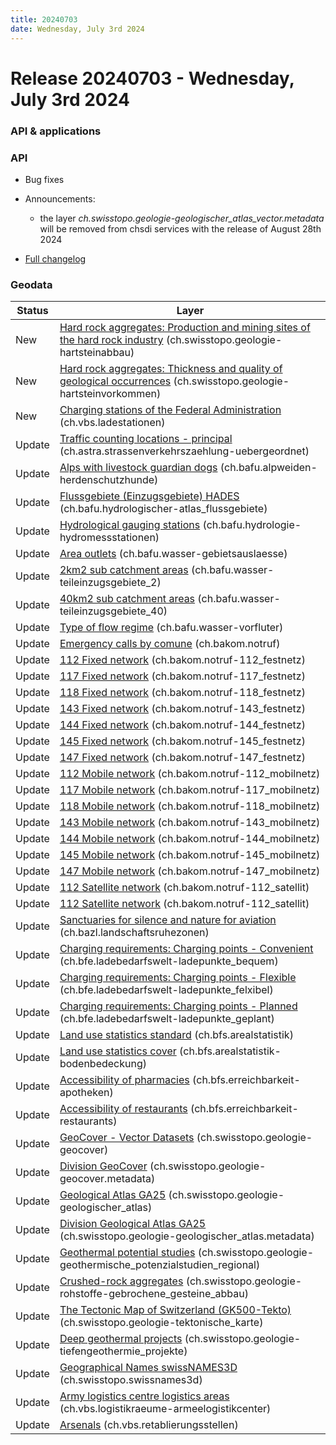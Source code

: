 ```yaml
---
title: 20240703
date: Wednesday, July 3rd 2024
---
```


# Release 20240703 - Wednesday, July 3rd 2024

### API & applications

### API

- Bug fixes
- Announcements:
  - the layer _ch.swisstopo.geologie-geologischer_atlas_vector.metadata_ will be removed from chsdi services with the release of August 28th 2024

- [Full changelog](https://github.com/geoadmin/mf-chsdi3/compare/2024-05-15-rc1...2024-07-03-rc1)

### Geodata

| Status | Layer                                                                                                                                                                                    |
| ------ | ---------------------------------------------------------------------------------------------------------------------------------------------------------------------------------------- |
| New    | [Hard rock aggregates: Production and mining sites of the hard rock industry](//map.geo.admin.ch/?layers=ch.swisstopo.geologie-hartsteinabbau) (ch.swisstopo.geologie-hartsteinabbau)    |
| New    | [Hard rock aggregates: Thickness and quality of geological occurrences](//map.geo.admin.ch/?layers=ch.swisstopo.geologie-hartsteinvorkommen) (ch.swisstopo.geologie-hartsteinvorkommen)  |
| New    | [Charging stations of the Federal Administration](//map.geo.admin.ch/?layers=ch.vbs.ladestationen) (ch.vbs.ladestationen)                                                                |
| Update | [Traffic counting locations - principal](//map.geo.admin.ch/?layers=ch.astra.strassenverkehrszaehlung-uebergeordnet) (ch.astra.strassenverkehrszaehlung-uebergeordnet)                   |
| Update | [Alps with livestock guardian dogs](//map.geo.admin.ch/?layers=ch.bafu.alpweiden-herdenschutzhunde) (ch.bafu.alpweiden-herdenschutzhunde)                                                |
| Update | [Flussgebiete (Einzugsgebiete) HADES](//map.geo.admin.ch/?layers=ch.bafu.hydrologischer-atlas_flussgebiete) (ch.bafu.hydrologischer-atlas_flussgebiete)                                  |
| Update | [Hydrological gauging stations](//map.geo.admin.ch/?layers=ch.bafu.hydrologie-hydromessstationen) (ch.bafu.hydrologie-hydromessstationen)                                                |
| Update | [Area outlets](//map.geo.admin.ch/?layers=ch.bafu.wasser-gebietsauslaesse) (ch.bafu.wasser-gebietsauslaesse)                                                                             |
| Update | [2km2 sub catchment areas](//map.geo.admin.ch/?layers=ch.bafu.wasser-teileinzugsgebiete_2) (ch.bafu.wasser-teileinzugsgebiete_2)                                                         |
| Update | [40km2 sub catchment areas](//map.geo.admin.ch/?layers=ch.bafu.wasser-teileinzugsgebiete_40) (ch.bafu.wasser-teileinzugsgebiete_40)                                                      |
| Update | [Type of flow regime](//map.geo.admin.ch/?layers=ch.bafu.wasser-vorfluter) (ch.bafu.wasser-vorfluter)                                                                                    |
| Update | [Emergency calls by comune](//map.geo.admin.ch/?layers=ch.bakom.notruf) (ch.bakom.notruf)                                                                                                |
| Update | [112 Fixed network](//map.geo.admin.ch/?layers=ch.bakom.notruf-112_festnetz) (ch.bakom.notruf-112_festnetz)                                                                              |
| Update | [117 Fixed network](//map.geo.admin.ch/?layers=ch.bakom.notruf-117_festnetz) (ch.bakom.notruf-117_festnetz)                                                                              |
| Update | [118 Fixed network](//map.geo.admin.ch/?layers=ch.bakom.notruf-118_festnetz) (ch.bakom.notruf-118_festnetz)                                                                              |
| Update | [143 Fixed network](//map.geo.admin.ch/?layers=ch.bakom.notruf-143_festnetz) (ch.bakom.notruf-143_festnetz)                                                                              |
| Update | [144 Fixed network](//map.geo.admin.ch/?layers=ch.bakom.notruf-144_festnetz) (ch.bakom.notruf-144_festnetz)                                                                              |
| Update | [145 Fixed network](//map.geo.admin.ch/?layers=ch.bakom.notruf-145_festnetz) (ch.bakom.notruf-145_festnetz)                                                                              |
| Update | [147 Fixed network](//map.geo.admin.ch/?layers=ch.bakom.notruf-147_festnetz) (ch.bakom.notruf-147_festnetz)                                                                              |
| Update | [112 Mobile network](//map.geo.admin.ch/?layers=ch.bakom.notruf-112_mobilnetz) (ch.bakom.notruf-112_mobilnetz)                                                                           |
| Update | [117 Mobile network](//map.geo.admin.ch/?layers=ch.bakom.notruf-117_mobilnetz) (ch.bakom.notruf-117_mobilnetz)                                                                           |
| Update | [118 Mobile network](//map.geo.admin.ch/?layers=ch.bakom.notruf-118_mobilnetz) (ch.bakom.notruf-118_mobilnetz)                                                                           |
| Update | [143 Mobile network](//map.geo.admin.ch/?layers=ch.bakom.notruf-143_mobilnetz) (ch.bakom.notruf-143_mobilnetz)                                                                           |
| Update | [144 Mobile network](//map.geo.admin.ch/?layers=ch.bakom.notruf-144_mobilnetz) (ch.bakom.notruf-144_mobilnetz)                                                                           |
| Update | [145 Mobile network](//map.geo.admin.ch/?layers=ch.bakom.notruf-145_mobilnetz) (ch.bakom.notruf-145_mobilnetz)                                                                           |
| Update | [147 Mobile network](//map.geo.admin.ch/?layers=ch.bakom.notruf-147_mobilnetz) (ch.bakom.notruf-147_mobilnetz)                                                                           |
| Update | [112 Satellite network](//map.geo.admin.ch/?layers=ch.bakom.notruf-112_satellit) (ch.bakom.notruf-112_satellit)                                                                          |
| Update | [112 Satellite network](//map.geo.admin.ch/?layers=ch.bakom.notruf-112_satellit) (ch.bakom.notruf-112_satellit)                                                                          |
| Update | [Sanctuaries for silence and nature for aviation](//map.geo.admin.ch/?layers=ch.bazl.landschaftsruhezonen) (ch.bazl.landschaftsruhezonen)                                                |
| Update | [Charging requirements: Charging points - Convenient](//map.geo.admin.ch/?layers=ch.bfe.ladebedarfswelt-ladepunkte_bequem) (ch.bfe.ladebedarfswelt-ladepunkte_bequem)                    |
| Update | [Charging requirements: Charging points - Flexible](//map.geo.admin.ch/?layers=ch.bfe.ladebedarfswelt-ladepunkte_felxibel) (ch.bfe.ladebedarfswelt-ladepunkte_felxibel)                  |
| Update | [Charging requirements: Charging points - Planned](//map.geo.admin.ch/?layers=ch.bfe.ladebedarfswelt-ladepunkte_geplant) (ch.bfe.ladebedarfswelt-ladepunkte_geplant)                     |
| Update | [Land use statistics standard](//map.geo.admin.ch/?layers=ch.bfs.arealstatistik) (ch.bfs.arealstatistik)                                                                                 |
| Update | [Land use statistics cover](//map.geo.admin.ch/?layers=ch.bfs.arealstatistik-bodenbedeckung) (ch.bfs.arealstatistik-bodenbedeckung)                                                      |
| Update | [Accessibility of pharmacies](//map.geo.admin.ch/?layers=ch.bfs.erreichbarkeit-apotheken) (ch.bfs.erreichbarkeit-apotheken)                                                              |
| Update | [Accessibility of restaurants](//map.geo.admin.ch/?layers=ch.bfs.erreichbarkeit-restaurants) (ch.bfs.erreichbarkeit-restaurants)                                                         |
| Update | [GeoCover - Vector Datasets](//map.geo.admin.ch/?layers=ch.swisstopo.geologie-geocover) (ch.swisstopo.geologie-geocover)                                                                 |
| Update | [Division GeoCover](//map.geo.admin.ch/?layers=ch.swisstopo.geologie-geocover.metadata) (ch.swisstopo.geologie-geocover.metadata)                                                        |
| Update | [Geological Atlas GA25](//map.geo.admin.ch/?layers=ch.swisstopo.geologie-geologischer_atlas) (ch.swisstopo.geologie-geologischer_atlas)                                                  |
| Update | [Division Geological Atlas GA25](//map.geo.admin.ch/?layers=ch.swisstopo.geologie-geologischer_atlas.metadata) (ch.swisstopo.geologie-geologischer_atlas.metadata)                       |
| Update | [Geothermal potential studies](//map.geo.admin.ch/?layers=ch.swisstopo.geologie-geothermische_potenzialstudien_regional) (ch.swisstopo.geologie-geothermische_potenzialstudien_regional) |
| Update | [Crushed-rock aggregates](//map.geo.admin.ch/?layers=ch.swisstopo.geologie-rohstoffe-gebrochene_gesteine_abbau) (ch.swisstopo.geologie-rohstoffe-gebrochene_gesteine_abbau)              |
| Update | [The Tectonic Map of Switzerland (GK500-Tekto)](//map.geo.admin.ch/?layers=ch.swisstopo.geologie-tektonische_karte) (ch.swisstopo.geologie-tektonische_karte)                            |
| Update | [Deep geothermal projects](//map.geo.admin.ch/?layers=ch.swisstopo.geologie-tiefengeothermie_projekte) (ch.swisstopo.geologie-tiefengeothermie_projekte)                                 |
| Update | [Geographical Names swissNAMES3D](//map.geo.admin.ch/?layers=ch.swisstopo.swissnames3d) (ch.swisstopo.swissnames3d)                                                                      |
| Update | [Army logistics centre logistics areas](//map.geo.admin.ch/?layers=ch.vbs.logistikraeume-armeelogistikcenter) (ch.vbs.logistikraeume-armeelogistikcenter)                                |
| Update | [Arsenals](//map.geo.admin.ch/?layers=ch.vbs.retablierungsstellen) (ch.vbs.retablierungsstellen)                                                                                         |
